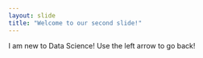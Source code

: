```yaml
---
layout: slide
title: "Welcome to our second slide!"
---
```

I am new to Data Science!
Use the left arrow to go back!
